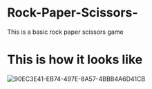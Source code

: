 # Rock-Paper-Scissors-
This is a basic rock paper scissors game
 
# This is how it looks like 

![90EC3E41-EB74-497E-8A57-4BBB4A6D41CB](https://user-images.githubusercontent.com/100248770/158919198-098bf01a-af90-42b2-b358-0bc8b8fa0a69.jpeg)
